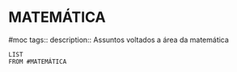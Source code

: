 # MATEMÁTICA
#moc
tags:: 
description:: Assuntos voltados a área da matemática

```dataview
LIST
FROM #MATEMÁTICA  
```
